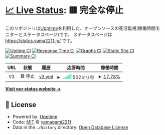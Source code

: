 # [📈 Live Status](https://yamagami2211.github.io): <!--live status--> **🟥 完全な停止**

このリポジトリは[Upptime](https://github.com/upptime/upptime)を利用した、オープンソースの死活監視(稼働時間モニターとステータスページ)です。
ステータスページは https://status.yama2211.jp/ です。

[![Uptime CI](https://github.com/yamagami2211/site-kanshi/workflows/Uptime%20CI/badge.svg)](https://github.com/yamagami2211/site-kanshi/actions?query=workflow%3A%22Uptime+CI%22)
[![Response Time CI](https://github.com/yamagami2211/site-kanshi/workflows/Response%20Time%20CI/badge.svg)](https://github.com/yamagami2211/site-kanshi/actions?query=workflow%3A%22Response+Time+CI%22)
[![Graphs CI](https://github.com/yamagami2211/site-kanshi/workflows/Graphs%20CI/badge.svg)](https://github.com/yamagami2211/site-kanshi/actions?query=workflow%3A%22Graphs+CI%22)
[![Static Site CI](https://github.com/yamagami2211/site-kanshi/workflows/Static%20Site%20CI/badge.svg)](https://github.com/yamagami2211/site-kanshi/actions?query=workflow%3A%22Static+Site+CI%22)
[![Summary CI](https://github.com/yamagami2211/site-kanshi/workflows/Summary%20CI/badge.svg)](https://github.com/yamagami2211/site-kanshi/actions?query=workflow%3A%22Summary+CI%22)

<!--start: status pages-->
<!-- This summary is generated by Upptime (https://github.com/upptime/upptime) -->
<!-- Do not edit this manually, your changes will be overwritten -->
<!-- prettier-ignore -->
| URL | 状態 | 履歴 | 応答時間 | 稼働時間 |
| --- | ------ | ------- | ------------- | ------ |
| <img alt="" src="https://icons.duckduckgo.com/ip3/null.ico" height="13"> V3 | 🟥 停止 | [v3.yml](https://github.com/yamagami2211/site-kanshi/commits/HEAD/history/v3.yml) | <details><summary><img alt="応答時間グラフ" src="./graphs/v3/response-time-week.png" height="20"> 502ミリ秒</summary><br><a href="https://status.yama2211.jp/history/v3"><img alt="応答時間 618" src="https://img.shields.io/endpoint?url=https%3A%2F%2Fraw.githubusercontent.com%2Fyamagami2211%2Fsite-kanshi%2FHEAD%2Fapi%2Fv3%2Fresponse-time.json"></a><br><a href="https://status.yama2211.jp/history/v3"><img alt="24時間 応答時間 0" src="https://img.shields.io/endpoint?url=https%3A%2F%2Fraw.githubusercontent.com%2Fyamagami2211%2Fsite-kanshi%2FHEAD%2Fapi%2Fv3%2Fresponse-time-day.json"></a><br><a href="https://status.yama2211.jp/history/v3"><img alt="7日 応答時間 502" src="https://img.shields.io/endpoint?url=https%3A%2F%2Fraw.githubusercontent.com%2Fyamagami2211%2Fsite-kanshi%2FHEAD%2Fapi%2Fv3%2Fresponse-time-week.json"></a><br><a href="https://status.yama2211.jp/history/v3"><img alt="30日 応答時間 583" src="https://img.shields.io/endpoint?url=https%3A%2F%2Fraw.githubusercontent.com%2Fyamagami2211%2Fsite-kanshi%2FHEAD%2Fapi%2Fv3%2Fresponse-time-month.json"></a><br><a href="https://status.yama2211.jp/history/v3"><img alt="1年 応答時間 623" src="https://img.shields.io/endpoint?url=https%3A%2F%2Fraw.githubusercontent.com%2Fyamagami2211%2Fsite-kanshi%2FHEAD%2Fapi%2Fv3%2Fresponse-time-year.json"></a></details> | <details><summary><a href="https://status.yama2211.jp/history/v3">17.78%</a></summary><a href="https://status.yama2211.jp/history/v3"><img alt="稼働時間 66.47%" src="https://img.shields.io/endpoint?url=https%3A%2F%2Fraw.githubusercontent.com%2Fyamagami2211%2Fsite-kanshi%2FHEAD%2Fapi%2Fv3%2Fuptime.json"></a><br><a href="https://status.yama2211.jp/history/v3"><img alt="24時間の稼働時間 0.00%" src="https://img.shields.io/endpoint?url=https%3A%2F%2Fraw.githubusercontent.com%2Fyamagami2211%2Fsite-kanshi%2FHEAD%2Fapi%2Fv3%2Fuptime-day.json"></a><br><a href="https://status.yama2211.jp/history/v3"><img alt="7日間の稼働時間 17.78%" src="https://img.shields.io/endpoint?url=https%3A%2F%2Fraw.githubusercontent.com%2Fyamagami2211%2Fsite-kanshi%2FHEAD%2Fapi%2Fv3%2Fuptime-week.json"></a><br><a href="https://status.yama2211.jp/history/v3"><img alt="30日の稼働時間 46.09%" src="https://img.shields.io/endpoint?url=https%3A%2F%2Fraw.githubusercontent.com%2Fyamagami2211%2Fsite-kanshi%2FHEAD%2Fapi%2Fv3%2Fuptime-month.json"></a><br><a href="https://status.yama2211.jp/history/v3"><img alt="1年の稼働時間 57.03%" src="https://img.shields.io/endpoint?url=https%3A%2F%2Fraw.githubusercontent.com%2Fyamagami2211%2Fsite-kanshi%2FHEAD%2Fapi%2Fv3%2Fuptime-year.json"></a></details>

<!--end: status pages-->

[**Visit our status website →**](https://status.yama2211.jp/)

## 📄 License

- Powered by: [Upptime](https://github.com/upptime/upptime)
- Code: [MIT](./LICENSE) © [yamagami2211](https://yama2211.jp)
- Data in the `./history` directory: [Open Database License](https://opendatacommons.org/licenses/odbl/1-0/)
